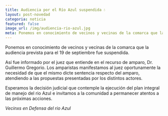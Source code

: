 ```yaml
---
title: Audiencia por el Río Azul suspendida 💧
layout: post-novedad
categoria: noticia
featured: false
image_url: /img/audiencia-rio-azul.jpg
meta: Ponemos en conocimiento de vecinos y vecinas de la comarca que la audiencia prevista para el 19 de septiembre fue suspendida. 
---
```


<p>Ponemos en conocimiento de vecinos y vecinas de la comarca que la audiencia prevista para el 19 de septiembre fue suspendida.</p>

<p>Así fue informado por el juez que entiende en el recurso de amparo, Dr. Guillermo Gregorio. Los amparistas manifestamos al juez oportunamente la necesidad de que el mismo dicte sentencia respecto del amparo, atendiendo a las propuestas presentadas por los distintos actores.</p>

<p>Esperamos la decisión judicial que contemple la ejecución del plan integral de manejo del rio Azul e invitamos a la comunidad a permanecer atentos a las próximas acciones.</p>

<i>Vecinxs en Defensa del rio Azul</i>
